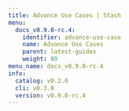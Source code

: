 ```yaml
---
title: Advance Use Cases | Stash
menu:
  docs_v0.9.0-rc.4:
    identifier: advance-use-case
    name: Advance Use Cases
    parent: latest-guides
    weight: 80
menu_name: docs_v0.9.0-rc.4
info:
  catalog: v0.2.0
  cli: v0.3.0
  version: v0.9.0-rc.4
---
```


